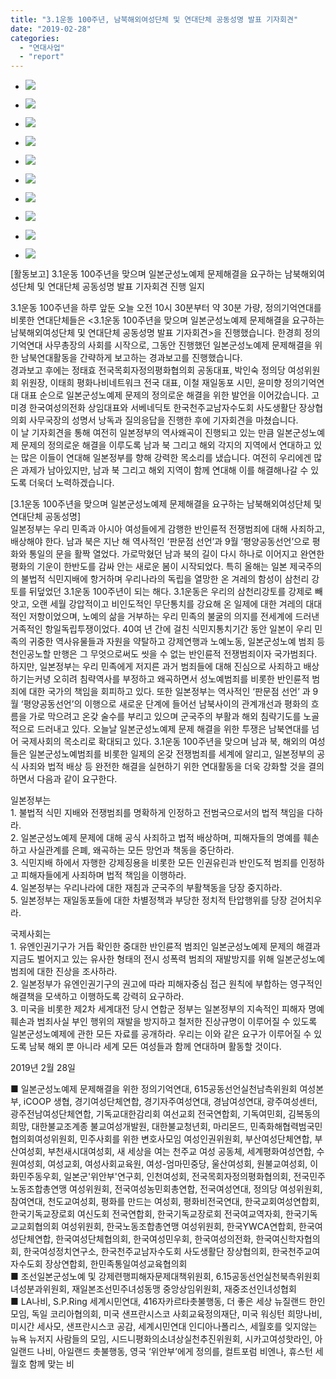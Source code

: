 ```yaml
---
title: "3.1운동 100주년, 남북해외여성단체 및 연대단체 공동성명 발표 기자회견"
date: "2019-02-28"
categories: 
  - "연대사업"
  - "report"
---
```


- ![](https://r2.womenandwar.net/2019/02/20190228_1034531-1024x768.jpg)
    
- ![](https://r2.womenandwar.net/2019/02/20190228_104611-1024x768.jpg)
    
- ![](https://r2.womenandwar.net/2019/02/IMGP5182-1024x680.jpg)
    
- ![](https://r2.womenandwar.net/2019/02/IMGP5225-1024x680.jpg)
    
- ![](https://r2.womenandwar.net/2019/02/IMGP5265-1024x680.jpg)
    
- ![](https://r2.womenandwar.net/2019/02/IMGP5271-1024x680.jpg)
    
- ![](https://r2.womenandwar.net/2019/02/IMGP5314-1024x680.jpg)
    
- ![](https://r2.womenandwar.net/2019/02/IMGP5343-1024x680.jpg)
    
- ![](https://r2.womenandwar.net/2019/02/IMGP5345-1-1024x680.jpg)
    
- ![](https://r2.womenandwar.net/2019/02/IMGP5359-1024x680.jpg)
    

\[활동보고\] 3.1운동 100주년을 맞으며 일본군성노예제 문제해결을 요구하는 남북해외여성단체 및 연대단체 공동성명 발표 기자회견 진행 일지  
  
  
3.1운동 100주년을 하루 앞둔 오늘 오전 10시 30분부터 약 30분 가량, 정의기억연대를 비롯한 연대단체들은 <3.1운동 100주년을 맞으며 일본군성노예제 문제해결을 요구하는 남북해외여성단체 및 연대단체 공동성명 발표 기자회견>을 진행했습니다. 한경희 정의기억연대 사무총장의 사회를 시작으로, 그동안 진행했던 일본군성노예제 문제해결을 위한 남북연대활동을 간략하게 보고하는 경과보고를 진행했습니다.  
경과보고 후에는 정태효 전국목회자정의평화협의회 공동대표, 박인숙 정의당 여성위원회 위원장, 이태희 평화나비네트워크 전국 대표, 이철 재일동포 시민, 윤미향 정의기억연대 대표 순으로 일본군성노예제 문제의 정의로운 해결을 위한 발언을 이어갔습니다. 고미경 한국여성의전화 상임대표와 서베네딕토 한국천주교남자수도회 사도생활단 장상협의회 사무국장의 성명서 낭독과 질의응답을 진행한 후에 기자회견을 마쳤습니다.  
이 날 기자회견을 통해 여전히 일본정부의 역사왜곡이 진행되고 있는 만큼 일본군성노예제 문제의 정의로운 해결을 이루도록 남과 북 그리고 해외 각지의 지역에서 연대하고 있는 많은 이들이 연대해 일본정부를 향해 강력한 목소리를 냈습니다. 여전히 우리에겐 많은 과제가 남아있지만, 남과 북 그리고 해외 지역이 함께 연대해 이를 해결해나갈 수 있도록 더욱더 노력하겠습니다.  
  
\[3.1운동 100주년을 맞으며 일본군성노예제 문제해결을 요구하는 남북해외여성단체 및 연대단체 공동성명\]  
일본정부는 우리 민족과 아시아 여성들에게 감행한 반인륜적 전쟁범죄에 대해 사죄하고, 배상해야 한다. 남과 북은 지난 해 역사적인 ‘판문점 선언’과 9월 ‘평양공동선언’으로 평화와 통일의 문을 활짝 열었다. 가로막혔던 남과 북의 길이 다시 하나로 이어지고 완연한 평화의 기운이 한반도를 감싸 안는 새로운 봄이 시작되었다. 특히 올해는 일본 제국주의의 불법적 식민지배에 항거하며 우리나라의 독립을 열망한 온 겨레의 함성이 삼천리 강토를 뒤덮었던 3.1운동 100주년이 되는 해다. 3.1운동은 우리의 삼천리강토를 강제로 빼앗고, 오랜 세월 강압적이고 비인도적인 무단통치를 강요해 온 일제에 대한 겨레의 대대적인 저항이었으며, 노예의 삶을 거부하는 우리 민족의 불굴의 의지를 전세계에 드러낸 거족적인 항일독립투쟁이었다. 40여 년 간에 걸친 식민지통치기간 동안 일본이 우리 민족의 귀중한 역사유물들과 자원을 약탈하고 강제연행과 노예노동, 일본군성노예 범죄 등 천인공노할 만행은 그 무엇으로써도 씻을 수 없는 반인륜적 전쟁범죄이자 국가범죄다. 하지만, 일본정부는 우리 민족에게 저지른 과거 범죄들에 대해 진심으로 사죄하고 배상하기는커녕 오히려 침략역사를 부정하고 왜곡하면서 성노예범죄를 비롯한 반인륜적 범죄에 대한 국가의 책임을 회피하고 있다. 또한 일본정부는 역사적인 ‘판문점 선언’ 과 9월 ‘평양공동선언’의 이행으로 새로운 단계에 들어선 남북사이의 관계개선과 평화의 흐름을 가로 막으려고 온갖 술수를 부리고 있으며 군국주의 부활과 해외 침략기도를 노골적으로 드러내고 있다. 오늘날 일본군성노예제 문제 해결을 위한 투쟁은 남북연대를 넘어 국제사회의 목소리로 확대되고 있다. 3.1운동 100주년을 맞으며 남과 북, 해외의 여성들은 일본군성노예범죄를 비롯한 일제의 온갖 전쟁범죄를 세계에 알리고, 일본정부의 공식 사죄와 법적 배상 등 완전한 해결을 실현하기 위한 연대활동을 더욱 강화할 것을 결의하면서 다음과 같이 요구한다.  
  
일본정부는  
1\. 불법적 식민 지배와 전쟁범죄를 명확하게 인정하고 전범국으로서의 법적 책임을 다하라.  
2\. 일본군성노예제 문제에 대해 공식 사죄하고 법적 배상하며, 피해자들의 명예를 훼손하고 사실관계를 은폐, 왜곡하는 모든 망언과 책동을 중단하라.  
3\. 식민지배 하에서 자행한 강제징용을 비롯한 모든 인권유린과 반인도적 범죄를 인정하고 피해자들에게 사죄하며 법적 책임을 이행하라.  
4\. 일본정부는 우리나라에 대한 재침과 군국주의 부활책동을 당장 중지하라.  
5\. 일본정부는 재일동포들에 대한 차별정책과 부당한 정치적 탄압행위를 당장 걷어치우라.  
  
국제사회는  
1\. 유엔인권기구가 거듭 확인한 중대한 반인륜적 범죄인 일본군성노예제 문제의 해결과 지금도 벌어지고 있는 유사한 형태의 전시 성폭력 범죄의 재발방지를 위해 일본군성노예 범죄에 대한 진상을 조사하라.  
2\. 일본정부가 유엔인권기구의 권고에 따라 피해자중심 접근 원칙에 부합하는 영구적인 해결책을 모색하고 이행하도록 강력히 요구하라.  
3\. 미국을 비롯한 제2차 세계대전 당시 연합군 정부는 일본정부의 지속적인 피해자 명예훼손과 범죄사실 부인 행위의 재발을 방지하고 철저한 진상규명이 이루어질 수 있도록 일본군성노예제에 관한 모든 자료를 공개하라. 우리는 이와 같은 요구가 이루어질 수 있도록 남북 해외 뿐 아니라 세계 모든 여성들과 함께 연대하며 활동할 것이다.  
  
2019년 2월 28일  
  
■ 일본군성노예제 문제해결을 위한 정의기억연대, 615공동선언실천남측위원회 여성본부, iCOOP 생협, 경기여성단체연합, 경기자주여성연대, 경남여성연대, 광주여성센터, 광주전남여성단체연합, 기독교대한감리회 여선교회 전국연합회, 기독여민회, 김복동의 희망, 대한불교조계종 불교여성개발원, 대한불교청년회, 마리몬드, 민족화해협력범국민협의회여성위원회, 민주사회를 위한 변호사모임 여성인권위원회, 부산여성단체연합, 부산여성회, 부천새시대여성회, 새 세상을 여는 천주교 여성 공동체, 세계평화여성연합, 수원여성회, 여성교회, 여성사회교육원, 여성-엄마민중당, 울산여성회, 원불교여성회, 이화민주동우회, 일본군'위안부'연구회, 인천여성회, 전국목회자정의평화협의회, 전국민주노동조합총연맹 여성위원회, 전국여성농민회총연합, 전국여성연대, 정의당 여성위원회, 참여연대, 천도교여성회, 평화를 만드는 여성회, 평화비전국연대, 한국교회여성연합회, 한국기독교장로회 여신도회 전국연합회, 한국기독교장로회 전국여교역자회, 한국기독교교회협의회 여성위원회, 한국노동조합총연맹 여성위원회, 한국YWCA연합회, 한국여성단체연합, 한국여성단체협의회, 한국여성민우회, 한국여성의전화, 한국여신학자협의회, 한국여성정치연구소, 한국천주교남자수도회 사도생활단 장상협의회, 한국천주교여자수도회 장상연합회, 한민족통일여성교육협의회  
■ 조선일본군성노예 및 강제련행피해자문제대책위원회, 6.15공동선언실천북측위원회 녀성분과위원회, 재일본조선민주녀성동맹 중앙상임위원회, 재중조선인녀성협회  
■ LA나비, S.P.Ring 세계시민연대, 416자카르타촛불행동, 더 좋은 세상 뉴질랜드 한인 모임, 독일 코리아협의회, 미국 샌프란시스코 사회교육정의재단, 미국 워싱턴 희망나비, 미시간 세사모, 샌프란시스코 공감, 세계시민연대 인디아나폴리스, 세월호를 잊지않는 뉴욕 뉴저지 사람들의 모임, 시드니평화의소녀상실천추진위원회, 시카고여성핫라인, 아일랜드 나비, 아일랜드 촛불행동, 영국 ‘위안부’에게 정의를, 컬트포럼 비엔나, 휴스턴 세월호 함께 맞는 비
